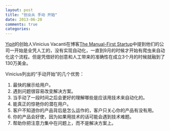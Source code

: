 ```yaml
---
layout: post
title: "创业从 手动 开始"
date: 2013-06-20
comments: true
categories: 
---
```

<p><a href="http://yipit.com">Yipit</a>的创始人Vinicius Vacanti在博客<a href="http://viniciusvacanti.com/2013/05/07/the-manual-first-startup/">The Manual-First Startup</a>中提到他们的公司一开始是全凭人工的，没有实现自动化，一直到9月的时候才开始有爬虫来自动化这个流程。但是凭借好的创意和人工带来的准确性在成立3个月的时候就融到了130万美金。</p><p>Vinicius列出的&ldquo;手动开始&rdquo;的几个优势：</p><ol><li>最快的展示给用户。</li><li>遇到问题很容易改变解决方案。</li><li>当手动了一段时间之后会更好的理解哪些是应该用技术来自动化的。</li><li>能真正的惊艳你的潜在用户。</li><li>客户不知道你的产品背后是怎么运作的，客户只关心你的产品有没有用。</li><li>你的产品会好使，因为如果用技术的话可能会遇到技术难题。</li><li>帮助你把注意力集中在问题上，而不是解决方案上。</li></ol><p>&nbsp;</p><p>&nbsp;</p>